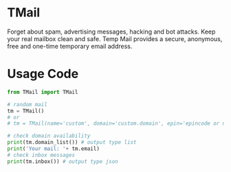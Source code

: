 # TMail
Forget about spam, advertising messages, hacking and bot attacks. Keep your real mailbox clean and safe. Temp Mail provides a secure, anonymous, free and one-time temporary email address.

# Usage Code
```py
from TMail import TMail

# random mail
tm = TMail()
# or
# tm = TMail(name='custom', domain='custom.domain', epin='epincode or none')

# check domain availability
print(tm.domain_list()) # output type list
print('Your mail: '+ tm.email)
# check inbox messages
print(tm.inbox()) # output type json
```
